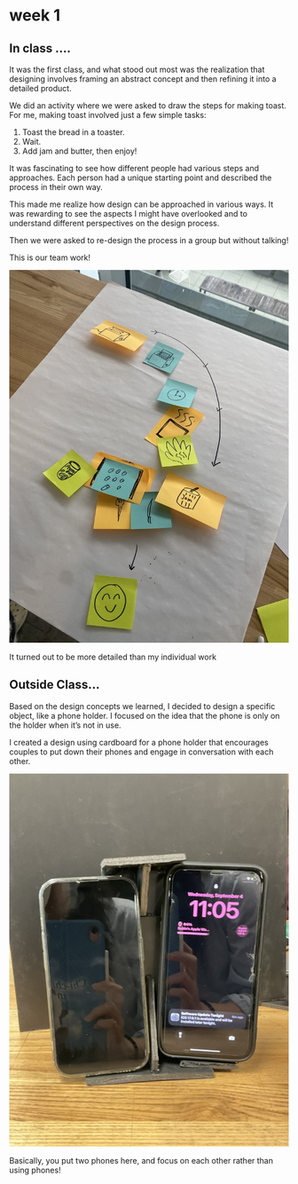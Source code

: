 # week 1

## In class ….

It was the first class, and what stood out most was the realization that designing involves framing an abstract concept and then refining it into a detailed product.

We did an activity where we were asked to draw the steps for making toast. For me, making toast involved just a few simple tasks:

1. Toast the bread in a toaster.
2. Wait.
3. Add jam and butter, then enjoy!

It was fascinating to see how different people had various steps and approaches. Each person had a unique starting point and described the process in their own way.

This made me realize how design can be approached in various ways. It was rewarding to see the aspects I might have overlooked and to understand different perspectives on the design process.

Then we were asked to  re-design the process in a group but without talking!

This is our team work!

![7DBE74D3-E75F-4D21-8FE6-E75DC4438334_1_105_c.jpeg](week%201%207f65a1bb31a446fb9837087b03a9cc22/7DBE74D3-E75F-4D21-8FE6-E75DC4438334_1_105_c.jpeg)

It turned out to be more detailed than my individual work

## Outside Class…

Based on the design concepts we learned, I decided to design a specific object, like a phone holder. I focused on the idea that the phone is only on the holder when it’s not in use.

I created a design using cardboard for a phone holder that encourages couples to put down their phones and engage in conversation with each other.

![A722D6B2-EA4F-4675-AD20-119BCEA94204_1_105_c.jpeg](week%201%207f65a1bb31a446fb9837087b03a9cc22/A722D6B2-EA4F-4675-AD20-119BCEA94204_1_105_c.jpeg)

Basically, you put two phones here, and focus on each other rather than using phones!
